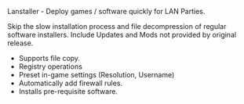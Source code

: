 Lanstaller - Deploy games / software quickly for LAN Parties.

Skip the slow installation process and file decompression of regular software installers.
Include Updates and Mods not provided by original release.

- Supports file copy.
- Registry operations
- Preset in-game settings (Resolution, Username)
- Automatically add firewall rules.
- Installs pre-requisite software.
